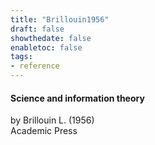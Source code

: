 ```yaml
---
title: "Brillouin1956"
draft: false
showthedate: false
enabletoc: false
tags:
- reference
---
```


#### **Science and information theory**     
by Brillouin L. (1956)         
Academic Press      


